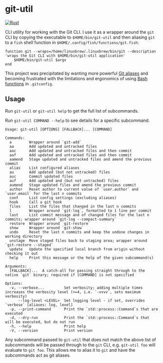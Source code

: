 # git-util

[![Rust](https://github.com/ccb012100/git-util/actions/workflows/rust.yml/badge.svg)](https://github.com/ccb012100/git-util/actions/workflows/rust.yml)

CLI utility for working with the Git CLI. I use it as a wrapper around the `git` CLI by copying the executable to `$HOME/bin/git-util` and then
aliasing `git` to a `fish` shell function in `$HOME/.config/fish/functions/git.fish`:

```fish
function git --wraps=/home/linuxbrew/.linuxbrew/bin/git --description 'wraps the Git CLI with $HOME/bin/git-util application'
    $HOME/bin/git-util $argv
end
```

This project was precipitated by wanting more powerful [Git aliases](https://git-scm.com/book/en/v2/Git-Basics-Git-Aliases) and becoming frustrated
with the limitations and ergonomics of using [Bash functions](https://www.atlassian.com/blog/git/advanced-git-aliases) in `.gitconfig`.

## Usage

Run `git-util` or `git-util help` to get the full list of subcommands.

Run `git-util COMMAND --help` to see details for a specific subcommand.

```plaintext
Usage: git-util [OPTIONS] [FALLBACK]... [COMMAND]

Commands:
  a        Wrapper around `git-add`
  aa       Add updated and untracked files
  aac      Add updated and untracked files and then commit
  aaf      Add updated and untracked files and then commit
  aamend   Stage updated and untracked files and amend the previous commit
  alias    List configured aliases
  au       Add updated (but not untracked) files
  auc      Commit updated files
  auf      Add updated and (but not untracked) files
  aumend   Stage updated files and amend the previous commit
  author   Reset author to current value of `user.author` and `user.email` for the last n commits
  conf     List config settings (excluding aliases)
  hook     Call a git hook
  files    List the files that changed in the last n commits
  l        Wrapper around `git-log`, formatted to 1 line per commit
  last     List commit message and of changed files for the last n commits; wrapper around `git-log --compact-summary`
  restore  Wrapper around `git-restore`
  show     Wrapper around `git-show`
  undo     Reset the last n commits and keep the undone changes in working directory
  unstage  Move staged files back to staging area; wrapper around `git-restore --staged`
  update   Update the specified local branch from origin without checking it out
  help     Print this message or the help of the given subcommand(s)

Arguments:
  [FALLBACK]...  A catch-all for passing straight through to the native `git` binary; required if [COMMAND] is not specified

Options:
  -v, --verbose...         Set verbosity; adding multiple times increases the verbosity level (>=4, i.e. `-vvvv`, sets maximum verbosity)
      --log-level <LEVEL>  Set logging level - if set, overrides `verbose` [aliases: log, level]
  -p, --print-command      Print the `std::process::Command`s that are executed
  -d, --dry-run            Print the `std::process::Command`s that will be executed, but do not run
  -h, --help               Print help
  -V, --version            Print version
```

Any subcommand passed to `git-util` that does not match the above list of subcommands will be passed through to the `git` CLI, e.g. `git-util foo`
will evaluate to `git foo`. This allows me to alias it to `git` and have the subcommands act as git aliases.
